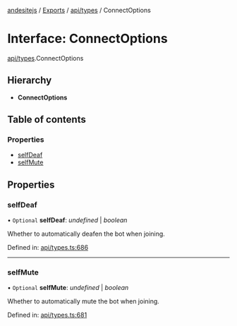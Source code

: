 [andesitejs](../../README.md) / [Exports](../../modules.md) / [api/types](../../modules/api_types.md) / ConnectOptions

# Interface: ConnectOptions

[api/types](../../modules/api_types.md).ConnectOptions

## Hierarchy

* **ConnectOptions**

## Table of contents

### Properties

- [selfDeaf](types.connectoptions.md#selfdeaf)
- [selfMute](types.connectoptions.md#selfmute)

## Properties

### selfDeaf

• `Optional` **selfDeaf**: *undefined* \| *boolean*

Whether to automatically deafen the bot when joining.

Defined in: [api/types.ts:686](https://github.com/Lavaclient/andesite/blob/7241e28/src/api/types.ts#L686)

___

### selfMute

• `Optional` **selfMute**: *undefined* \| *boolean*

Whether to automatically mute the bot when joining.

Defined in: [api/types.ts:681](https://github.com/Lavaclient/andesite/blob/7241e28/src/api/types.ts#L681)
